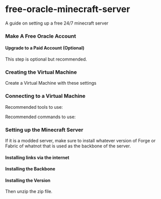 # free-oracle-minecraft-server
A guide on setting up a free 24/7 minecraft server



### Make A Free Oracle Account


#### Upgrade to a Paid Account (Optional)
This step is optional but recommended. 

### Creating the Virtual Machine
Create a Virtual Machine with these settings

### Connecting to a Virtual Machine
Recommended tools to use:


Recommended commands to use:


### Setting up the Minecraft Server
If it is a modded server, make sure to install whatever version of Forge or Fabric of whatnot that is used as the backbone of the server. 

#### Installing links via the internet

#### Installing the Backbone

#### Installing the Version

Then unzip the zip file. 
